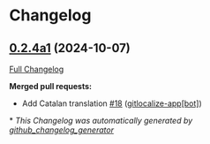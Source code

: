 # Changelog

## [0.2.4a1](https://github.com/OpenVoiceOS/ovos-skill-icanhazdadjokes/tree/0.2.4a1) (2024-10-07)

[Full Changelog](https://github.com/OpenVoiceOS/ovos-skill-icanhazdadjokes/compare/0.2.3...0.2.4a1)

**Merged pull requests:**

- Add Catalan translation [\#18](https://github.com/OpenVoiceOS/ovos-skill-icanhazdadjokes/pull/18) ([gitlocalize-app[bot]](https://github.com/apps/gitlocalize-app))



\* *This Changelog was automatically generated by [github_changelog_generator](https://github.com/github-changelog-generator/github-changelog-generator)*
